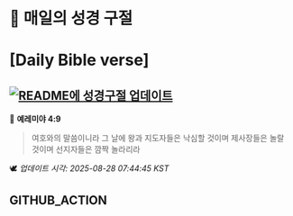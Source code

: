 # 🙏 매일의 성경 구절
# [Daily Bible verse]
## [![README에 성경구절 업데이트](https://github.com/DONGSUKA/first_test/actions/workflows/update-readme-bible.yml/badge.svg)](https://github.com/DONGSUKA/first_test/actions/workflows/update-readme-bible.yml)
<!-- START_BIBLE_VERSE -->
📖 **예레미야 4:9**
> 여호와의 말씀이니라 그 날에 왕과 지도자들은 낙심할 것이며 제사장들은 놀랄 것이며 선지자들은 깜짝 놀라리라

🕊️ _업데이트 시각: 2025-08-28 07:44:45 KST_
  <!-- END_BIBLE_VERSE -->
## GITHUB_ACTION
